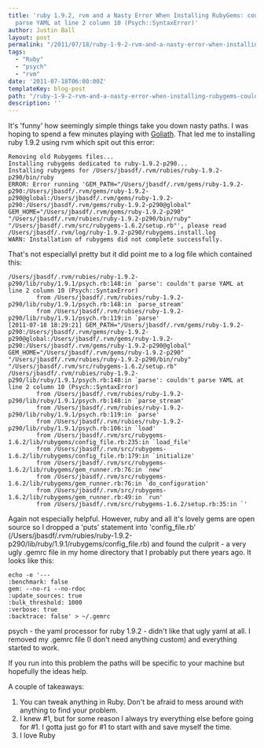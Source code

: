 ```yaml
---
title: 'ruby 1.9.2, rvm and a Nasty Error When Installing RubyGems: couldn&#8217;t
  parse YAML at line 2 column 10 (Psych::SyntaxError)'
author: Justin Ball
layout: post
permalink: "/2011/07/18/ruby-1-9-2-rvm-and-a-nasty-error-when-installing-rubygems-couldnt-parse-yaml-at-line-2-column-10-psychsyntaxerror/"
tags:
  - "Ruby"
  - "psych"
  - "rvm"
date: '2011-07-18T06:00:00Z'
templateKey: blog-post
path: "/ruby-1-9-2-rvm-and-a-nasty-error-when-installing-rubygems-couldnt-parse-yaml-at-line-2-column-10-psychsyntaxerror"
description: ''
---
```


It's 'funny' how seemingly simple things take you down nasty paths. I was hoping to spend a few minutes playing with [Goliath][1]. That led me to installing ruby 1.9.2 using rvm which spit out this error:

 [1]: http://www.igvita.com/2011/03/08/goliath-non-blocking-ruby-19-web-server/

    Removing old Rubygems files...
    Installing rubygems dedicated to ruby-1.9.2-p290...
    Installing rubygems for /Users/jbasdf/.rvm/rubies/ruby-1.9.2-p290/bin/ruby
    ERROR: Error running 'GEM_PATH="/Users/jbasdf/.rvm/gems/ruby-1.9.2-p290:/Users/jbasdf/.rvm/gems/ruby-1.9.2-p290@global:/Users/jbasdf/.rvm/gems/ruby-1.9.2-p290:/Users/jbasdf/.rvm/gems/ruby-1.9.2-p290@global" GEM_HOME="/Users/jbasdf/.rvm/gems/ruby-1.9.2-p290" "/Users/jbasdf/.rvm/rubies/ruby-1.9.2-p290/bin/ruby" "/Users/jbasdf/.rvm/src/rubygems-1.6.2/setup.rb"', please read /Users/jbasdf/.rvm/log/ruby-1.9.2-p290/rubygems.install.log
    WARN: Installation of rubygems did not complete successfully.


That's not especiallyl pretty but it did point me to a log file which contained this:

    /Users/jbasdf/.rvm/rubies/ruby-1.9.2-p290/lib/ruby/1.9.1/psych.rb:148:in `parse': couldn't parse YAML at line 2 column 10 (Psych::SyntaxError)
            from /Users/jbasdf/.rvm/rubies/ruby-1.9.2-p290/lib/ruby/1.9.1/psych.rb:148:in `parse_stream'
            from /Users/jbasdf/.rvm/rubies/ruby-1.9.2-p290/lib/ruby/1.9.1/psych.rb:119:in `parse'
    [2011-07-18 18:29:21] GEM_PATH="/Users/jbasdf/.rvm/gems/ruby-1.9.2-p290:/Users/jbasdf/.rvm/gems/ruby-1.9.2-p290@global:/Users/jbasdf/.rvm/gems/ruby-1.9.2-p290:/Users/jbasdf/.rvm/gems/ruby-1.9.2-p290@global" GEM_HOME="/Users/jbasdf/.rvm/gems/ruby-1.9.2-p290" "/Users/jbasdf/.rvm/rubies/ruby-1.9.2-p290/bin/ruby" "/Users/jbasdf/.rvm/src/rubygems-1.6.2/setup.rb"
    /Users/jbasdf/.rvm/rubies/ruby-1.9.2-p290/lib/ruby/1.9.1/psych.rb:148:in `parse': couldn't parse YAML at line 2 column 10 (Psych::SyntaxError)
            from /Users/jbasdf/.rvm/rubies/ruby-1.9.2-p290/lib/ruby/1.9.1/psych.rb:148:in `parse_stream'
            from /Users/jbasdf/.rvm/rubies/ruby-1.9.2-p290/lib/ruby/1.9.1/psych.rb:119:in `parse'
            from /Users/jbasdf/.rvm/rubies/ruby-1.9.2-p290/lib/ruby/1.9.1/psych.rb:106:in `load'
            from /Users/jbasdf/.rvm/src/rubygems-1.6.2/lib/rubygems/config_file.rb:235:in `load_file'
            from /Users/jbasdf/.rvm/src/rubygems-1.6.2/lib/rubygems/config_file.rb:179:in `initialize'
            from /Users/jbasdf/.rvm/src/rubygems-1.6.2/lib/rubygems/gem_runner.rb:76:in `new'
            from /Users/jbasdf/.rvm/src/rubygems-1.6.2/lib/rubygems/gem_runner.rb:76:in `do_configuration'
            from /Users/jbasdf/.rvm/src/rubygems-1.6.2/lib/rubygems/gem_runner.rb:49:in `run'
            from /Users/jbasdf/.rvm/src/rubygems-1.6.2/setup.rb:35:in `'


Again not especially helpful. However, ruby and all it's lovely gems are open source so I dropped a 'puts' statement into 'config\_file.rb' (/Users/jbasdf/.rvm/rubies/ruby-1.9.2-p290/lib/ruby/1.9.1/rubygems/config\_file.rb) and found the culprit - a very ugly .gemrc file in my home directory that I probably put there years ago. It looks like this:

    echo -e '---
    :benchmark: false
    gem: --no-ri --no-rdoc
    :update_sources: true
    :bulk_threshold: 1000
    :verbose: true
    :backtrace: false' > ~/.gemrc


psych - the yaml processor for ruby 1.9.2 - didn't like that ugly yaml at all. I removed my .gemrc file (I don't need anything custom) and everything started to work.

If you run into this problem the paths will be specific to your machine but hopefully the ideas help.

A couple of takeaways:

1.  You can tweak anything in Ruby. Don't be afraid to mess around with anything to find your problem.
2.  I knew #1, but for some reason I always try everything else before going for #1. I gotta just go for #1 to start with and save myself the time.
3.  I love Ruby
